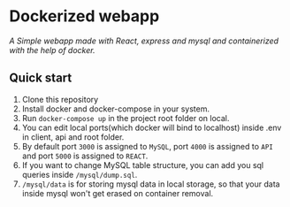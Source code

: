 # Dockerized webapp

_A Simple webapp made with React, express and mysql and containerized with the help of docker._

## Quick start

1. Clone this repository
2. Install docker and docker-compose in your system.
3. Run `docker-compose up` in the project root folder on local.
4. You can edit local ports(which docker will bind to localhost) inside .env in client, api and root folder.
5. By default port `3000` is assigned to `MySQL`, port `4000` is assigned to `API` and port `5000` is assigned to `REACT`.
6. If you want to change MySQL table structure, you can add you sql queries inside `/mysql/dump.sql`.
7. `/mysql/data` is for storing mysql data in local storage, so that your data inside mysql won't get erased on container removal.
